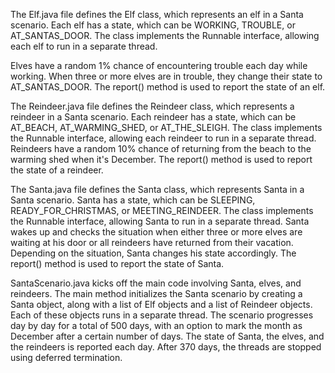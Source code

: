 The Elf.java file defines the Elf class, which represents an elf in a Santa scenario. Each elf has a state, which can be WORKING, TROUBLE, or AT_SANTAS_DOOR. The class implements the Runnable interface, allowing each elf to run in a separate thread.

Elves have a random 1% chance of encountering trouble each day while working. When three or more elves are in trouble, they change their state to AT_SANTAS_DOOR. The report() method is used to report the state of an elf.

The Reindeer.java file defines the Reindeer class, which represents a reindeer in a Santa scenario. Each reindeer has a state, which can be AT_BEACH, AT_WARMING_SHED, or AT_THE_SLEIGH. The class implements the Runnable interface, allowing each reindeer to run in a separate thread. Reindeers have a random 10% chance of returning from the beach to the warming shed when it's December. The report() method is used to report the state of a reindeer.

The Santa.java file defines the Santa class, which represents Santa in a Santa scenario. Santa has a state, which can be SLEEPING, READY_FOR_CHRISTMAS, or MEETING_REINDEER. The class implements the Runnable interface, allowing Santa to run in a separate thread. Santa wakes up and checks the situation when either three or more elves are waiting at his door or all reindeers have returned from their vacation. Depending on the situation, Santa changes his state accordingly. The report() method is used to report the state of Santa.

SantaScenario.java kicks off the main code involving Santa, elves, and reindeers. The main method initializes the Santa scenario by creating a Santa object, along with a list of Elf objects and a list of Reindeer objects. Each of these objects runs in a separate thread. The scenario progresses day by day for a total of 500 days, with an option to mark the month as December after a certain number of days. The state of Santa, the elves, and the reindeers is reported each day. After 370 days, the threads are stopped using deferred termination.